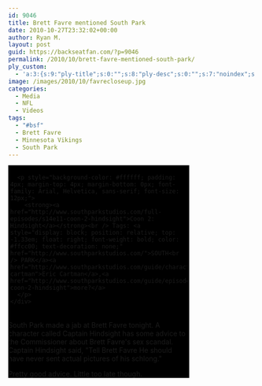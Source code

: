```yaml
---
id: 9046
title: Brett Favre mentioned South Park
date: 2010-10-27T23:32:02+00:00
author: Ryan M.
layout: post
guid: https://backseatfan.com/?p=9046
permalink: /2010/10/brett-favre-mentioned-south-park/
ply_custom:
  - 'a:3:{s:9:"ply-title";s:0:"";s:8:"ply-desc";s:0:"";s:7:"noindex";s:0:"";}'
image: /images/2010/10/favrecloseup.jpg
categories:
  - Media
  - NFL
  - Videos
tags:
  - "#bsf"
  - Brett Favre
  - Minnesota Vikings
  - South Park
---
```


<div class="entry">
  <div style="background-color: #000000; width: 368px;">
    <div style="padding: 4px;">
      </p>

      <p style="background-color: #ffffff; padding: 4px; margin-top: 4px; margin-bottom: 0px; font-family: Arial, Helvetica, sans-serif; font-size: 12px;">
        <strong><a href="http://www.southparkstudios.com/full-episodes/s14e11-coon-2-hindsight">Coon 2: Hindsight</a></strong><br /> Tags: <a style="display: block; position: relative; top: -1.33em; float: right; font-weight: bold; color: #ffcc00; text-decoration: none;" href="http://www.southparkstudios.com/">SOUTH<br /> PARK</a><a href="http://www.southparkstudios.com/guide/characters/eric-cartman">Eric Cartman</a>,<a href="http://www.southparkstudios.com/guide/episodes/s14e11-coon-2-hindsight">more?</a>
      </p>
    </div>
  </div>

  <p>
    South Park made a jab at Brett Favre tonight. A character called Captain Hindsight has some advice to the Commissioner about Brett Favre's sex scandal. Captain Hindsight said, "Tell Brett Favre He should have never sent actual pictures of his schlong."
  </p>

  <p>
    Pretty good advice. Little too late though.
  </p>
</div>
